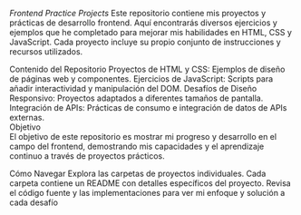 *Frontend Practice Projects*
Este repositorio contiene mis proyectos y prácticas de desarrollo frontend. Aquí encontrarás diversos ejercicios y ejemplos que he completado para mejorar mis habilidades en HTML, CSS y JavaScript. Cada proyecto incluye su propio conjunto de instrucciones y recursos utilizados.

Contenido del Repositorio
Proyectos de HTML y CSS: Ejemplos de diseño de páginas web y componentes.
Ejercicios de JavaScript: Scripts para añadir interactividad y manipulación del DOM.
Desafíos de Diseño Responsivo: Proyectos adaptados a diferentes tamaños de pantalla.
Integración de APIs: Prácticas de consumo e integración de datos de APIs externas.
<br>Objetivo<br>
El objetivo de este repositorio es mostrar mi progreso y desarrollo en el campo del frontend, demostrando mis capacidades y el aprendizaje continuo a través de proyectos prácticos.

Cómo Navegar
Explora las carpetas de proyectos individuales.
Cada carpeta contiene un README con detalles específicos del proyecto.
Revisa el código fuente y las implementaciones para ver mi enfoque y solución a cada desafío
